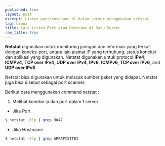 ```yaml
---
published: true
layout: post
excerpt: Listen port/hostname di dalam server menggunakan netstat
tag: Linux
title: Cara Listen Port atau Hostname di Satu Server
raw_title: true
---
```

**Netstat** digunakan untuk monitoring jaringan dan informasi yang terkait dengan koneksi port, antara lain alamat IP yang terhubung, status koneksi dan aplikasi yang digunakan. Netstat digunakan untuk protocol **IPv4**, **ICMPv4**, **TCP over IPv4**, **UDP over IPv4**, **IPv6**, **ICMPv6**, **TCP over IPv6**, and **UDP over IPv6**.

Netstat bisa digunakan untuk melacak sumber paket yang didapat. Netstat juga bisa disebut sebagai port scanner.

Berikut cara menggunakan command netstat :

1. Melihat koneksi ip dan port dalam 1 server
* Jika Port
```sh
$ netstat -tlp | grep 9042
```
* Jika Hostname
```sh
$ netstat -tlp | grep APPAPISIT01
```
